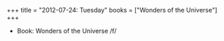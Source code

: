 +++
title = "2012-07-24: Tuesday"
books = ["Wonders of the Universe"]
+++


* Book: Wonders of the Universe /f/
